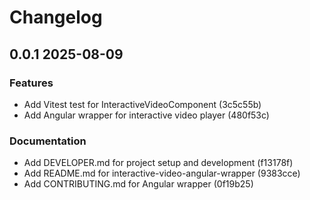 # Changelog

## 0.0.1 2025-08-09

### Features

*   Add Vitest test for InteractiveVideoComponent (3c5c55b)
*   Add Angular wrapper for interactive video player (480f53c)

### Documentation

*   Add DEVELOPER.md for project setup and development (f13178f)
*   Add README.md for interactive-video-angular-wrapper (9383cce)
*   Add CONTRIBUTING.md for Angular wrapper (0f19b25)
